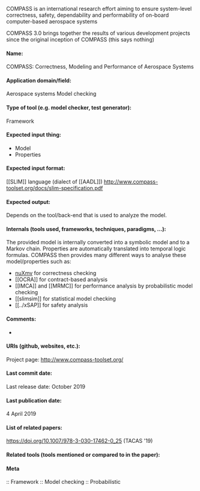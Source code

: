 COMPASS is an international research effort aiming to ensure system-level correctness, safety, dependability and performability of on-board computer-based aerospace systems

COMPASS 3.0 brings together the results of various development projects since the original inception of COMPASS (this says nothing)

#### Name:
COMPASS: Correctness, Modeling and Performance of Aerospace Systems

#### Application domain/field:
Aerospace systems
Model checking

#### Type of tool (e.g. model checker, test generator):
Framework

#### Expected input thing:
- Model
- Properties

#### Expected input format:
[[SLIM]] language (dialect of [[AADL]])
http://www.compass-toolset.org/docs/slim-specification.pdf

#### Expected output:
Depends on the tool/back-end that is used to analyze the model.

#### Internals (tools used, frameworks, techniques, paradigms, ...):
The provided model is internally converted into a symbolic model and to a Markov chain. Properties are automatically translated into temporal logic formulas. COMPASS then provides many different ways to analyse these model/properties such as:
- [nuXmv](../Checkers/nuXmv.md) for correctness checking
- [[OCRA]] for contract-based analysis
- [[IMCA]] and [[MRMC]] for performance analysis by probabilistic model checking
- [[slimsim]] for statistical model checking
- [[../xSAP]] for safety analysis

#### Comments:
-

#### URIs (github, websites, etc.):
Project page: http://www.compass-toolset.org/

#### Last commit date:
Last release date: October 2019

#### Last publication date:
4 April 2019

#### List of related papers:
https://doi.org/10.1007/978-3-030-17462-0_25 (TACAS '19)

#### Related tools (tools mentioned or compared to in the paper):

#### Meta
:: Framework
:: Model checking
:: Probabilistic
